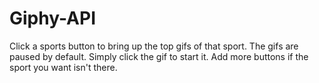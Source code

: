 # Giphy-API
Click a sports button to bring up the top gifs of that sport.
The gifs are paused by default. Simply click the gif to start it.
Add more buttons if the sport you want isn't there.